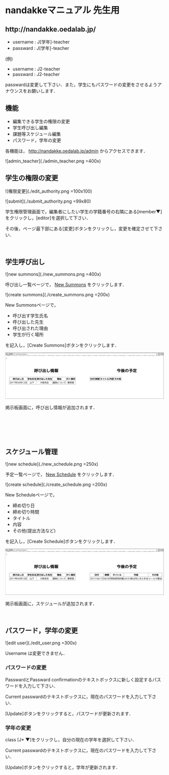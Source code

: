 # nandakkeマニュアル 先生用

<h2>http://nandakke.oedalab.jp/</h2>

- username : J[学年]-teacher
- passward : J[学年]-teacher

(例)

- username : J2-teacher
- passward : J2-teacher

passwardは変更して下さい．また，学生にもパスワードの変更をさせるようアナウンスをお願いします．

## 機能
- 編集できる学生の権限の変更
- 学生呼び出し編集
- 課題等スケジュール編集
- パスワード，学年の変更

各機能は， http://nandakke.oedalab.jp/admin からアクセスできます．

![admin_teacher](./admin_teacher.png =400x)

## 学生の権限の変更

![権限変更](./edit_authority.png =100x100)

![submit](./submit_authority.png =99x80)

学生権限管理画面で，編集者にしたい学生の学籍番号の右隣にある[member▼]をクリックし，[editor]を選択して下さい．

その後，ページ最下部にある[変更]ボタンをクリックし，変更を確定させて下さい．

<br />

## 学生呼び出し
![new summons](./new_summons.png =400x)

呼び出し一覧ページで， <u>New Summons</u> をクリックします．

![create summons](./create_summons.png =200x)

New Summonsページで，
- 呼び出す学生氏名
- 呼び出した先生
- 呼び出された理由
- 学生が行く場所

を記入し，[Create Summons]ボタンをクリックします．

![created summons](./created_summons.png)

掲示板画面に，呼び出し情報が追加されます．
<br />
<br />
<br />
<br />
<br />
<br />

## スケジュール管理
![new schedule](./new_schedule.png =250x)

予定一覧ページで， <u>New Schedule</u> をクリックします．

![create schedule](./create_schedule.png =200x)

New Scheduleページで，
- 締め切り日
- 締め切り時間
- タイトル
- 内容
- その他(提出方法など)

を記入し，[Create Schedule]ボタンをクリックします．

![created schedule](./created_schedule.png)

掲示板画面に，スケジュールが追加されます．

<br />

## パスワード，学年の変更
![edit user](./edit_user.png =300x)

Username は変更できません．

### パスワードの変更
PasswardとPassward confirmationのテキストボックスに新しく設定するパスワードを入力して下さい．

Current passwardのテキストボックスに，現在のパスワードを入力して下さい．

[Update]ボタンをクリックすると，パスワードが更新されます．

### 学年の変更
class [J* ▼]をクリックし，自分の現在の学年を選択して下さい．

Current passwardのテキストボックスに，現在のパスワードを入力して下さい．

[Update]ボタンをクリックすると，学年が更新されます．
